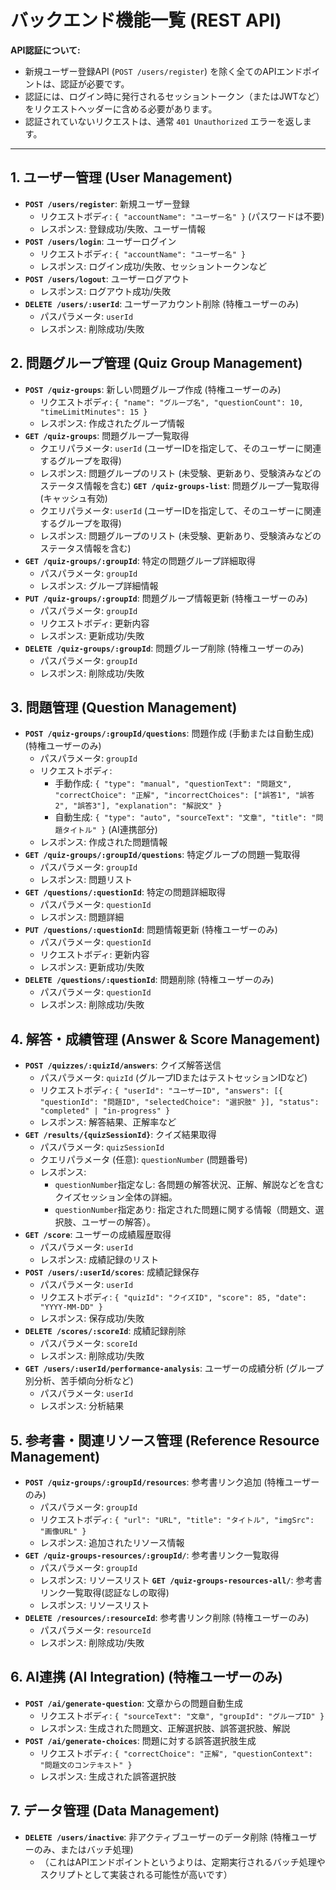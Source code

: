 # バックエンド機能一覧 (REST API)

**API認証について:**

*   新規ユーザー登録API (`POST /users/register`) を除く全てのAPIエンドポイントは、認証が必要です。
*   認証には、ログイン時に発行されるセッショントークン（またはJWTなど）をリクエストヘッダーに含める必要があります。
*   認証されていないリクエストは、通常 `401 Unauthorized` エラーを返します。

---

## 1. ユーザー管理 (User Management)

*   **`POST /users/register`**: 新規ユーザー登録
    *   リクエストボディ: `{ "accountName": "ユーザー名" }` (パスワードは不要)
    *   レスポンス: 登録成功/失敗、ユーザー情報
*   **`POST /users/login`**: ユーザーログイン
    *   リクエストボディ: `{ "accountName": "ユーザー名" }`
    *   レスポンス: ログイン成功/失敗、セッショントークンなど
*   **`POST /users/logout`**: ユーザーログアウト
    *   レスポンス: ログアウト成功/失敗
*   **`DELETE /users/:userId`**: ユーザーアカウント削除 (特権ユーザーのみ)
    *   パスパラメータ: `userId`
    *   レスポンス: 削除成功/失敗

## 2. 問題グループ管理 (Quiz Group Management)

*   **`POST /quiz-groups`**: 新しい問題グループ作成 (特権ユーザーのみ)
    *   リクエストボディ: `{ "name": "グループ名", "questionCount": 10, "timeLimitMinutes": 15 }`
    *   レスポンス: 作成されたグループ情報
*   **`GET /quiz-groups`**: 問題グループ一覧取得
    *   クエリパラメータ: `userId` (ユーザーIDを指定して、そのユーザーに関連するグループを取得)
    *   レスポンス: 問題グループのリスト (未受験、更新あり、受験済みなどのステータス情報を含む)
    **`GET /quiz-groups-list`**: 問題グループ一覧取得(キャッシュ有効)
    *   クエリパラメータ: `userId` (ユーザーIDを指定して、そのユーザーに関連するグループを取得)
    *   レスポンス: 問題グループのリスト (未受験、更新あり、受験済みなどのステータス情報を含む)
*   **`GET /quiz-groups/:groupId`**: 特定の問題グループ詳細取得
    *   パスパラメータ: `groupId`
    *   レスポンス: グループ詳細情報
*   **`PUT /quiz-groups/:groupId`**: 問題グループ情報更新 (特権ユーザーのみ)
    *   パスパラメータ: `groupId`
    *   リクエストボディ: 更新内容
    *   レスポンス: 更新成功/失敗
*   **`DELETE /quiz-groups/:groupId`**: 問題グループ削除 (特権ユーザーのみ)
    *   パスパラメータ: `groupId`
    *   レスポンス: 削除成功/失敗

## 3. 問題管理 (Question Management)

*   **`POST /quiz-groups/:groupId/questions`**: 問題作成 (手動または自動生成) (特権ユーザーのみ)
    *   パスパラメータ: `groupId`
    *   リクエストボディ:
        *   手動作成: `{ "type": "manual", "questionText": "問題文", "correctChoice": "正解", "incorrectChoices": ["誤答1", "誤答2", "誤答3"], "explanation": "解説文" }`
        *   自動生成: `{ "type": "auto", "sourceText": "文章", "title": "問題タイトル" }` (AI連携部分)
    *   レスポンス: 作成された問題情報
*   **`GET /quiz-groups/:groupId/questions`**: 特定グループの問題一覧取得
    *   パスパラメータ: `groupId`
    *   レスポンス: 問題リスト
*   **`GET /questions/:questionId`**: 特定の問題詳細取得
    *   パスパラメータ: `questionId`
    *   レスポンス: 問題詳細
*   **`PUT /questions/:questionId`**: 問題情報更新 (特権ユーザーのみ)
    *   パスパラメータ: `questionId`
    *   リクエストボディ: 更新内容
    *   レスポンス: 更新成功/失敗
*   **`DELETE /questions/:questionId`**: 問題削除 (特権ユーザーのみ)
    *   パスパラメータ: `questionId`
    *   レスポンス: 削除成功/失敗

## 4. 解答・成績管理 (Answer & Score Management)

*   **`POST /quizzes/:quizId/answers`**: クイズ解答送信
    *   パスパラメータ: `quizId` (グループIDまたはテストセッションIDなど)
    *   リクエストボディ: `{ "userId": "ユーザーID", "answers": [{ "questionId": "問題ID", "selectedChoice": "選択肢" }], "status": "completed" | "in-progress" }`
    *   レスポンス: 解答結果、正解率など
*   **`GET /results/{quizSessionId}`**: クイズ結果取得
    *   パスパラメータ: `quizSessionId`
    *   クエリパラメータ (任意): `questionNumber` (問題番号)
    *   レスポンス: 
        *   `questionNumber`指定なし: 各問題の解答状況、正解、解説などを含むクイズセッション全体の詳細。
        *   `questionNumber`指定あり: 指定された問題に関する情報（問題文、選択肢、ユーザーの解答）。
*   **`GET /score`**: ユーザーの成績履歴取得
    *   パスパラメータ: `userId`
    *   レスポンス: 成績記録のリスト
*   **`POST /users/:userId/scores`**: 成績記録保存
    *   パスパラメータ: `userId`
    *   リクエストボディ: `{ "quizId": "クイズID", "score": 85, "date": "YYYY-MM-DD" }`
    *   レスポンス: 保存成功/失敗
*   **`DELETE /scores/:scoreId`**: 成績記録削除
    *   パスパラメータ: `scoreId`
    *   レスポンス: 削除成功/失敗
*   **`GET /users/:userId/performance-analysis`**: ユーザーの成績分析 (グループ別分析、苦手傾向分析など)
    *   パスパラメータ: `userId`
    *   レスポンス: 分析結果

## 5. 参考書・関連リソース管理 (Reference Resource Management)

*   **`POST /quiz-groups/:groupId/resources`**: 参考書リンク追加 (特権ユーザーのみ)
    *   パスパラメータ: `groupId`
    *   リクエストボディ: `{ "url": "URL", "title": "タイトル", "imgSrc": "画像URL" }`
    *   レスポンス: 追加されたリソース情報
*   **`GET /quiz-groups-resources/:groupId/`**: 参考書リンク一覧取得
    *   パスパラメータ: `groupId`
    *   レスポンス: リソースリスト
    **`GET /quiz-groups-resources-all/`**: 参考書リンク一覧取得(認証なしの取得)
    *   レスポンス: リソースリスト
*   **`DELETE /resources/:resourceId`**: 参考書リンク削除 (特権ユーザーのみ)
    *   パスパラメータ: `resourceId`
    *   レスポンス: 削除成功/失敗

## 6. AI連携 (AI Integration) (特権ユーザーのみ)

*   **`POST /ai/generate-question`**: 文章からの問題自動生成
    *   リクエストボディ: `{ "sourceText": "文章", "groupId": "グループID" }`
    *   レスポンス: 生成された問題文、正解選択肢、誤答選択肢、解説
*   **`POST /ai/generate-choices`**: 問題に対する誤答選択肢生成
    *   リクエストボディ: `{ "correctChoice": "正解", "questionContext": "問題文のコンテキスト" }`
    *   レスポンス: 生成された誤答選択肢

## 7. データ管理 (Data Management)

*   **`DELETE /users/inactive`**: 非アクティブユーザーのデータ削除 (特権ユーザーのみ、またはバッチ処理)
    *   （これはAPIエンドポイントというよりは、定期実行されるバッチ処理やスクリプトとして実装される可能性が高いです）
